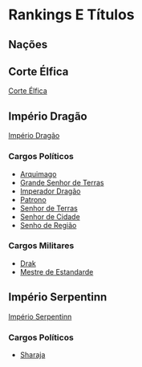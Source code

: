 <!-- TITLE: Rankings E Títulos -->
<!-- SUBTITLE: Visão geral sobre Rankings E Títulos -->

# Rankings E Títulos
## **Nações**
## Corte Élfica
[Corte Élfica](http://localhost/faccoes/nacoes/corte-elfica#corte-elfica)

## Império Dragão
[Império Dragão](http://localhost/faccoes/nacoes/imperio-dragao#imperio-dragao)
### Cargos Políticos
* [Arquimago](http://localhost/rankings-e-titulos/arquimago#arquimago)
* [Grande Senhor de Terras](http://localhost/rankings-e-titulos/grande-senhor-de-terras#grande-senhor-de-terras)
* [Imperador Dragão](http://localhost/rankings-e-titulos/imperador-dragao#imperador-dragao)
* [Patrono](http://localhost/rankings-e-titulos/patrono#patrono)
* [Senhor de Terras](http://localhost/rankings-e-titulos/senhor-de-terras#senhor-de-terras)
* [Senhor de Cidade](http://localhost/rankings-e-titulos/senhor-de-cidade#senhor-de-cidade)
* [Senho de Região](http://localhost/rankings-e-titulos/senhor-de-regiao#senhor-de-regiao)

### Cargos Militares
* [Drak](http://localhost/rankings-e-titulos/drak#drak)
* [Mestre de Estandarde](http://localhost/rankings-e-titulos/mestre-de-estandarde#mestre-de-estandarde)

## Império Serpentinn
[Império Serpentinn](http://localhost/faccoes/nacoes/imperio-serpentinn#imperio-serpentinn)
### Cargos Políticos
* [Sharaja](http://localhost/rankings-e-titulos/sharaja#sharaja)


